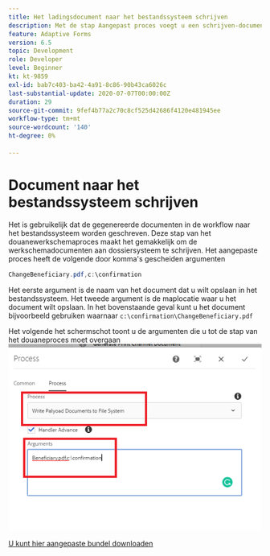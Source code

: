 ```yaml
---
title: Het ladingsdocument naar het bestandssysteem schrijven
description: Met de stap Aangepast proces voegt u een schrijven-document dat zich in de payload-map bevindt, toe aan het bestandssysteem
feature: Adaptive Forms
version: 6.5
topic: Development
role: Developer
level: Beginner
kt: kt-9859
exl-id: bab7c403-ba42-4a91-8c86-90b43ca6026c
last-substantial-update: 2020-07-07T00:00:00Z
duration: 29
source-git-commit: 9fef4b77a2c70c8cf525d42686f4120e481945ee
workflow-type: tm+mt
source-wordcount: '140'
ht-degree: 0%

---
```


# Document naar het bestandssysteem schrijven

Het is gebruikelijk dat de gegenereerde documenten in de workflow naar het bestandssysteem worden geschreven.
Deze stap van het douanewerkschemaproces maakt het gemakkelijk om de werkschemadocumenten aan dossiersysteem te schrijven.
Het aangepaste proces heeft de volgende door komma&#39;s gescheiden argumenten

```java
ChangeBeneficiary.pdf,c:\confirmation
```

Het eerste argument is de naam van het document dat u wilt opslaan in het bestandssysteem. Het tweede argument is de maplocatie waar u het document wilt opslaan. In het bovenstaande geval kunt u het document bijvoorbeeld gebruiken waarnaar `c:\confirmation\ChangeBeneficiary.pdf`

Het volgende het schermschot toont u de argumenten die u tot de stap van het douaneproces moet overgaan
![write-payload-file-system](assets/write-payload-file-system.png)

[U kunt hier aangepaste bundel downloaden](/help/forms/assets/common-osgi-bundles/SetValueApp.core-1.0-SNAPSHOT.jar)
